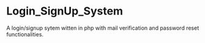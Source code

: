 # Login_SignUp_System

A login/signup sytem witten in php with mail verification and password reset functionalities.
